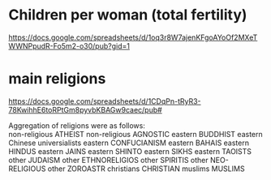 # Children per woman (total fertility)
https://docs.google.com/spreadsheets/d/1oq3r8W7ajenKFgoAYoOf2MXeTWWNPpudR-Fo5m2-o30/pub?gid=1

# main religions
https://docs.google.com/spreadsheets/d/1CDqPn-tRyR3-78KwihhE6toRPtGm8pyvbKBAGw9caec/pub#

Aggregation of religions were as follows:	
non-religious	ATHEIST
non-religious	AGNOSTIC
eastern	BUDDHIST
eastern	Chinese universialists
eastern	CONFUCIANISM
eastern	BAHAIS
eastern	HINDUS
eastern	JAINS
eastern	SHINTO
eastern	SIKHS
eastern	TAOISTS
other	JUDAISM
other	ETHNORELIGIOS
other	SPIRITIS
other	NEO-RELIGIOUS
other	ZOROASTR
christians	CHRISTIAN
muslims	MUSLIMS
